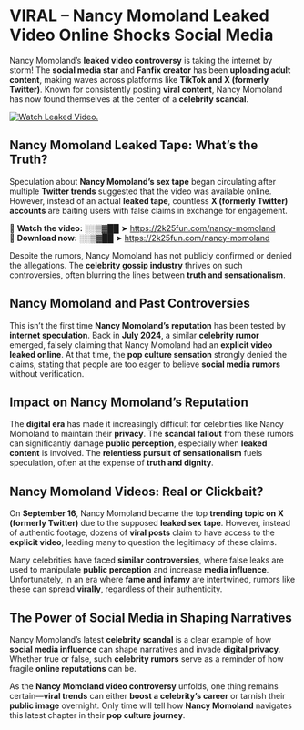 # VIRAL – Nancy Momoland Leaked Video Online Shocks Social Media 

Nancy Momoland’s **leaked video controversy** is taking the internet by storm! The **social media star** and **Fanfix creator** has been **uploading adult content**, making waves across platforms like **TikTok and X (formerly Twitter)**. Known for consistently posting **viral content**, Nancy Momoland has now found themselves at the center of a **celebrity scandal**.  

[![Watch Leaked Video.](https://miro.medium.com/v2/resize:fit:828/format:webp/1*cilzJN44JGOrTw9NJCrNHA.gif "Watch Leaked Video")](https://2k25fun.com/nancy-momoland)

## **Nancy Momoland Leaked Tape: What’s the Truth?**  
Speculation about **Nancy Momoland’s sex tape** began circulating after multiple **Twitter trends** suggested that the video was available online. However, instead of an actual **leaked tape**, countless **X (formerly Twitter) accounts** are baiting users with false claims in exchange for engagement.  

🔹 **Watch the video:** ░░▒▓██ ➤ https://2k25fun.com/nancy-momoland  
🔹 **Download now:** ░░▒▓██ ➤ https://2k25fun.com/nancy-momoland  

Despite the rumors, Nancy Momoland has not publicly confirmed or denied the allegations. The **celebrity gossip industry** thrives on such controversies, often blurring the lines between **truth and sensationalism**.  

## **Nancy Momoland and Past Controversies**  
This isn’t the first time **Nancy Momoland’s reputation** has been tested by **internet speculation**. Back in **July 2024**, a similar **celebrity rumor** emerged, falsely claiming that Nancy Momoland had an **explicit video leaked online**. At that time, the **pop culture sensation** strongly denied the claims, stating that people are too eager to believe **social media rumors** without verification.  

## **Impact on Nancy Momoland’s Reputation**  
The **digital era** has made it increasingly difficult for celebrities like Nancy Momoland to maintain their **privacy**. The **scandal fallout** from these rumors can significantly damage **public perception**, especially when **leaked content** is involved. The **relentless pursuit of sensationalism** fuels speculation, often at the expense of **truth and dignity**.  

## **Nancy Momoland Videos: Real or Clickbait?**  
On **September 16**, Nancy Momoland became the top **trending topic on X (formerly Twitter)** due to the supposed **leaked sex tape**. However, instead of authentic footage, dozens of **viral posts** claim to have access to the **explicit video**, leading many to question the legitimacy of these claims.  

Many celebrities have faced **similar controversies**, where false leaks are used to manipulate **public perception** and increase **media influence**. Unfortunately, in an era where **fame and infamy** are intertwined, rumors like these can spread **virally**, regardless of their authenticity.  

## **The Power of Social Media in Shaping Narratives**  
Nancy Momoland’s latest **celebrity scandal** is a clear example of how **social media influence** can shape narratives and invade **digital privacy**. Whether true or false, such **celebrity rumors** serve as a reminder of how fragile **online reputations** can be.  

As the **Nancy Momoland video controversy** unfolds, one thing remains certain—**viral trends** can either **boost a celebrity’s career** or tarnish their **public image** overnight. Only time will tell how **Nancy Momoland** navigates this latest chapter in their **pop culture journey**. 